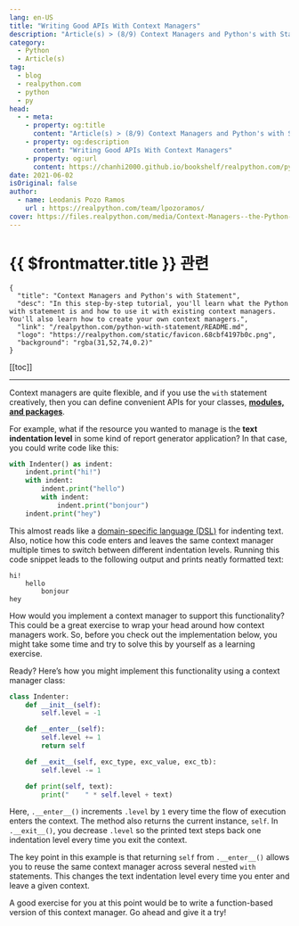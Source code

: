 ```yaml
---
lang: en-US
title: "Writing Good APIs With Context Managers"
description: "Article(s) > (8/9) Context Managers and Python's with Statement"
category:
  - Python
  - Article(s)
tag:
  - blog
  - realpython.com
  - python
  - py
head:
  - - meta:
    - property: og:title
      content: "Article(s) > (8/9) Context Managers and Python's with Statement"
    - property: og:description
      content: "Writing Good APIs With Context Managers"
    - property: og:url
      content: https://chanhi2000.github.io/bookshelf/realpython.com/python-with-statement/writing-good-apis-with-context-managers.html
date: 2021-06-02
isOriginal: false
author:
  - name: Leodanis Pozo Ramos
    url : https://realpython.com/team/lpozoramos/
cover: https://files.realpython.com/media/Context-Managers--the-Python-with-Statement_Watermarked.3774ffbe2514.jpg
---
```


# {{ $frontmatter.title }} 관련

```component VPCard
{
  "title": "Context Managers and Python's with Statement",
  "desc": "In this step-by-step tutorial, you'll learn what the Python with statement is and how to use it with existing context managers. You'll also learn how to create your own context managers.",
  "link": "/realpython.com/python-with-statement/README.md",
  "logo": "https://realpython.com/static/favicon.68cbf4197b0c.png",
  "background": "rgba(31,52,74,0.2)"
}
```

[[toc]]

---

<SiteInfo
  name="Context Managers and Python's with Statement"
  desc="In this step-by-step tutorial, you'll learn what the Python with statement is and how to use it with existing context managers. You'll also learn how to create your own context managers."
  url="https://realpython.com/python-with-statement#writing-good-apis-with-context-managers"
  logo="https://realpython.com/static/favicon.68cbf4197b0c.png"
  preview="https://files.realpython.com/media/Context-Managers--the-Python-with-Statement_Watermarked.3774ffbe2514.jpg"/>

Context managers are quite flexible, and if you use the `with` statement creatively, then you can define convenient APIs for your classes, [**modules, and packages**](/realpython.com/python-modules-packages.md).

For example, what if the resource you wanted to manage is the **text indentation level** in some kind of report generator application? In that case, you could write code like this:

```py
with Indenter() as indent:
    indent.print("hi!")
    with indent:
        indent.print("hello")
        with indent:
            indent.print("bonjour")
    indent.print("hey")
```

This almost reads like a [<FontIcon icon="fa-brands fa-wikipedia-w"/>domain-specific language (DSL)](https://en.wikipedia.org/wiki/Domain-specific_language) for indenting text. Also, notice how this code enters and leaves the same context manager multiple times to switch between different indentation levels. Running this code snippet leads to the following output and prints neatly formatted text:

```plaintext title="output"
hi!
    hello
        bonjour
hey
```

How would you implement a context manager to support this functionality? This could be a great exercise to wrap your head around how context managers work. So, before you check out the implementation below, you might take some time and try to solve this by yourself as a learning exercise.

Ready? Here’s how you might implement this functionality using a context manager class:

```py
class Indenter:
    def __init__(self):
        self.level = -1

    def __enter__(self):
        self.level += 1
        return self

    def __exit__(self, exc_type, exc_value, exc_tb):
        self.level -= 1

    def print(self, text):
        print("    " * self.level + text)
```

Here, `.__enter__()` increments `.level` by `1` every time the flow of execution enters the context. The method also returns the current instance, `self`. In `.__exit__()`, you decrease `.level` so the printed text steps back one indentation level every time you exit the context.

The key point in this example is that returning `self` from `.__enter__()` allows you to reuse the same context manager across several nested `with` statements. This changes the text indentation level every time you enter and leave a given context.

A good exercise for you at this point would be to write a function-based version of this context manager. Go ahead and give it a try!
